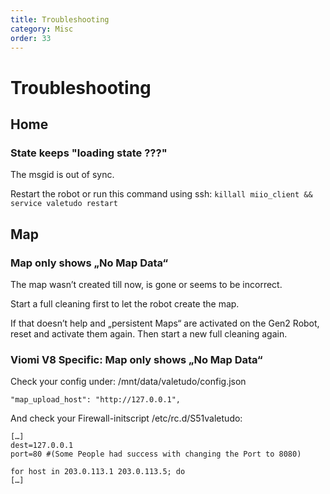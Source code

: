 ```yaml
---
title: Troubleshooting
category: Misc
order: 33
---
```

# Troubleshooting

## Home
### State keeps "loading state ???"
The msgid is out of sync.

Restart the robot or run this command using ssh:
`killall miio_client && service valetudo restart `

## Map
### Map only shows „No Map Data“
The map wasn’t created till now, is gone or seems to be incorrect.

Start a full cleaning first to let the robot create the map.

If that doesn’t help and „persistent Maps“ are activated on the Gen2 Robot, reset and activate them again. Then start a new full cleaning again.

### Viomi V8 Specific: Map only shows „No Map Data“
Check your config under: /mnt/data/valetudo/config.json

    "map_upload_host": "http://127.0.0.1",

And check your Firewall-initscript /etc/rc.d/S51valetudo:

    […]
    dest=127.0.0.1
    port=80 #(Some People had success with changing the Port to 8080)

    for host in 203.0.113.1 203.0.113.5; do
    […]
